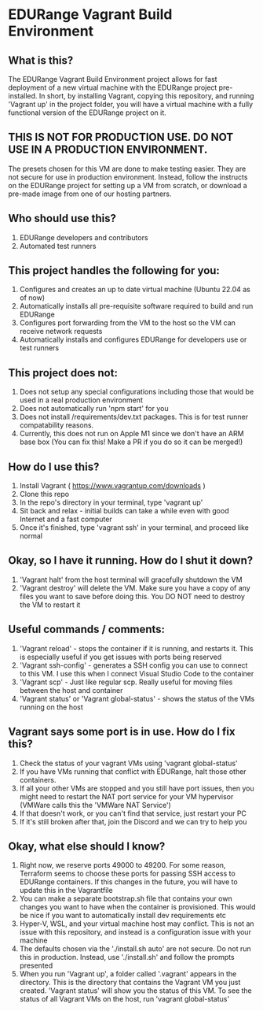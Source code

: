 # EDURange Vagrant Build Environment

## What is this?
The EDURange Vagrant Build Environment project allows for fast deployment of a new virtual machine with the EDURange project pre-installed. In short, by installing Vagrant, copying this repository, and running 'Vagrant up' in the project folder, you will have a virtual machine with a fully functional version of the EDURange project on it. 

## THIS IS NOT FOR PRODUCTION USE. DO NOT USE IN A PRODUCTION ENVIRONMENT.
The presets chosen for this VM are done to make testing easier. They are not secure for use in production environment. Instead, follow the instructs on the EDURange project for setting up a VM from scratch, or download a pre-made image from one of our hosting partners.

## Who should use this?
1. EDURange developers and contributors
2. Automated test runners

## This project handles the following for you:

1. Configures and creates an up to date virtual machine (Ubuntu 22.04 as of now)
2. Automatically installs all pre-requisite software required to build and run EDURange
3. Configures port forwarding from the VM to the host so the VM can receive network requests
4. Automatically installs and configures EDURange for developers use or test runners

## This project does not:

1. Does not setup any special configurations including those that would be used in a real production environment
2. Does not automatically run 'npm start' for you
3. Does not install /requirements/dev.txt packages. This is for test runner compatability reasons.
4. Currently, this does not run on Apple M1 since we don't have an ARM base box (You can fix this! Make a PR if you do so it can be merged!)

## How do I use this?
1. Install Vagrant ( https://www.vagrantup.com/downloads )
2. Clone this repo
3. In the repo's directory in your terminal, type 'vagrant up'
4. Sit back and relax - initial builds can take a while even with good Internet and a fast computer
5. Once it's finished, type 'vagrant ssh' in your terminal, and proceed like normal

## Okay, so I have it running. How do I shut it down?
1. 'Vagrant halt' from the host terminal will gracefully shutdown the VM
2. 'Vagrant destroy' will delete the VM. Make sure you have a copy of any files you want to save before doing this. You DO NOT need to destroy the VM to restart it 

## Useful commands / comments:
1. 'Vagrant reload' - stops the container if it is running, and restarts it. This is especially useful if you get issues with ports being reserved
2. 'Vagrant ssh-config' - generates a SSH config you can use to connect to this VM. I use this when I connect Visual Studio Code to the container
3. 'Vagrant scp' - Just like regular scp. Really useful for moving files between the host and container
4. 'Vagrant status' or 'Vagrant global-status' - shows the status of the VMs running on the host

## Vagrant says some port is in use. How do I fix this?
1. Check the status of your vagrant VMs using 'vagrant global-status'
2. If you have VMs running that conflict with EDURange, halt those other containers.
3. If all your other VMs are stopped and you still have port issues, then you might need to restart the NAT port service for your VM hypervisor (VMWare calls this the 'VMWare NAT Service')
4. If that doesn't work, or you can't find that service, just restart your PC 
5. If it's still broken after that, join the Discord and we can try to help you

## Okay, what else should I know?
1. Right now, we reserve ports 49000 to 49200. For some reason, Terraform seems to choose these ports for passing SSH access to EDURange containers. If this changes in the future, you will have to update this in the Vagrantfile 
2. You can make a separate bootstrap.sh file that contains your own changes you want to have when the container is provisioned. This would be nice if you want to automatically install dev requirements etc 
3. Hyper-V, WSL, and your virtual machine host may conflict. This is not an issue with this repository, and instead is a configuration issue with your machine
4. The defaults chosen via the './install.sh auto' are not secure. Do not run this in production. Instead, use './install.sh' and follow the prompts presented
5. When you run 'Vagrant up', a folder called '.vagrant' appears in the directory. This is the directory that contains the Vagrant VM you just created. 'Vagrant status' will show you the status of this VM. To see the status of all Vagrant VMs on the host, run 'vagrant global-status'